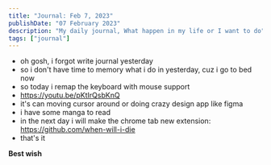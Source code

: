 ```yaml
---
title: "Journal: Feb 7, 2023"
publishDate: "07 February 2023"
description: "My daily journal, What happen in my life or I want to do"
tags: ["journal"]
---
```


- oh gosh, i forgot write journal yesterday
- so i don't have time to memory what i do in yesterday, cuz i go to bed now
- so today i remap the keyboard with mouse support
- https://youtu.be/pKtIrQsbKnQ
- it's can moving cursor around or doing crazy design app like figma
- i have some manga to read
- in the next day i will make the chrome tab new extension: https://github.com/when-will-i-die
- that's it

**Best wish**
